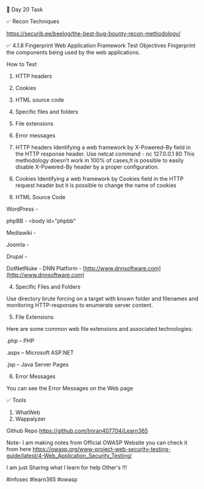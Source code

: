 🎯 Day 20 Task

✅ Recon Techniques


https://securib.ee/beelog/the-best-bug-bounty-recon-methodology/


✅ 4.1.8 Fingerprint Web Application Framework
Test Objectives
Fingerprint the components being used by the web applications.

How to Test

1. HTTP headers
2. Cookies
3. HTML source code
4. Specific files and folders
5. File extensions
6. Error messages

1. HTTP headers
Identifying a web framework by X-Powered-By field in the HTTP response header. Use netcat command -  nc 127.0.0.1 80
This methodology doesn’t work in 100% of cases,It is possible to easily disable X-Powered-By header by a proper configuration. 

2. Cookies
Identifying a web framework by Cookies field in the HTTP request header but it is possible to change the name of cookies

3. HTML Source Code

WordPress - <meta name="generator" content="WordPress 3.9.2" />


phpBB - <body id="phpbb"
              
              
Mediawiki - <meta name="generator" content="MediaWiki 1.21.9" />


Joomla - <meta name="generator" content="Joomla! - Open Source Content Management" />


Drupal - <meta name="Generator" content="Drupal 7 (http://drupal.org)" />


DotNetNuke - DNN Platform - [http://www.dnnsoftware.com](http://www.dnnsoftware.com)


4. Specific Files and Folders


Use directory brute forcing on a target with known folder and filenames and monitoring HTTP-responses to enumerate server content.


5. File Extensions


Here are some common web file extensions and associated technologies:


.php – PHP


.aspx – Microsoft ASP.NET


.jsp – Java Server Pages


6. Error Messages


You can see the Error Messages on the Web page 


✅ Tools


1. WhatWeb
2. Wappalyzer

Github Repo
https://github.com/Imran407704/Learn365

Note- I am making notes from Official OWASP Website you can check it from here
https://owasp.org/www-project-web-security-testing-guide/latest/4-Web_Application_Security_Testing/ 

I am just Sharing what I learn for help Other's !!!

#infosec #learn365 #owasp 
